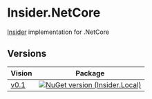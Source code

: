 # Insider.NetCore

[Insider](https://github.com/r-alekseev/Insider) implementation for .NetCore

## Versions

|Vision|Package|
|------|-------|
|[v0.1](https://github.com/r-alekseev/Insider/blob/master/Versions/0.1/README.md)|[![NuGet version (Insider.Local)](https://img.shields.io/nuget/v/Insider.Local.svg?style=flat)](https://www.nuget.org/packages/Insider.Local/)|